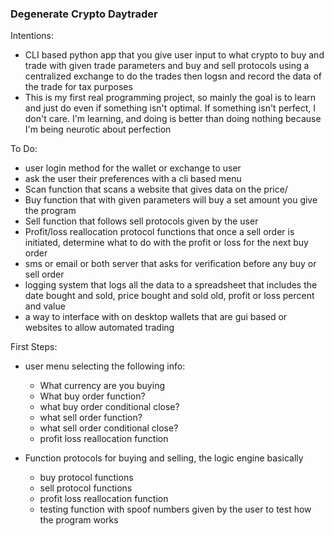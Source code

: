### Degenerate Crypto Daytrader

Intentions:
- CLI based python app that you give user input to what crypto to buy and trade with given trade parameters and buy and sell protocols using a centralized exchange to do the trades then logsn and record the data of the trade for tax purposes
- This is my first real programming project, so mainly the goal is to learn and just do even if something isn't optimal. If something isn't perfect, I don't care. I'm learning, and doing is better than doing nothing because I'm being neurotic about perfection 

To Do:
- user login method for the wallet or exchange to user
- ask the user their preferences with a cli based menu
- Scan function that scans a website that gives data on the price/
- Buy function that with given parameters will buy a set amount you give the program
- Sell function that follows sell protocols given by the user
- Profit/loss reallocation protocol functions that once a sell order is initiated, determine what to do with the profit or loss for the next buy order
- sms or email or both server that asks for verification before any buy or sell order
- logging system that logs all the data to a spreadsheet that includes the date bought and sold, price bought and sold old, profit or loss percent and value
- a way to interface with on desktop wallets that are gui based or websites to allow automated trading

First Steps:
- user menu selecting the following info:
  - What currency are you buying
  - What buy order function?
  - what buy order conditional close?
  - what sell order function?
  - what sell order conditional close?
  - profit loss reallocation function

- Function protocols for buying and selling, the logic engine basically 
  - buy protocol functions
  - sell protocol functions
  - profit loss reallocation function
  - testing function with spoof numbers given by the user to test how the program works 
